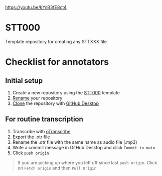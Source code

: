 https://youtu.be/kYsB3fE8ct4
# STT000
Template repository for creating any STTXXX file
# Checklist for annotators

## Initial setup
1. Create a new repository using the [STT000](https://github.com/MonlamAI/STT000/generate) template
2. [Rename](https://docs.github.com/en/repositories/creating-and-managing-repositories/renaming-a-repository) your repository
3. [Clone](https://docs.github.com/en/desktop/contributing-and-collaborating-using-github-desktop/adding-and-cloning-repositories/cloning-a-repository-from-github-to-github-desktop) the repository with [GitHub Desktop](https://docs.github.com/en/desktop/installing-and-configuring-github-desktop/installing-and-authenticating-to-github-desktop/installing-github-desktop)

## For routine transcription
1. Transcribe with [oTranscribe](https://otranscribe.com/)
2. Export the .otr file
3. Rename the .otr file with the same name as audio file (.mp3)
4. Write a commit message in GitHub Desktop and click `Commit to main`
5. Click `push origin`

> If you are picking up where you left off since last `push origin`.
Click on `Fetch origin` and then `Pull Origin`
